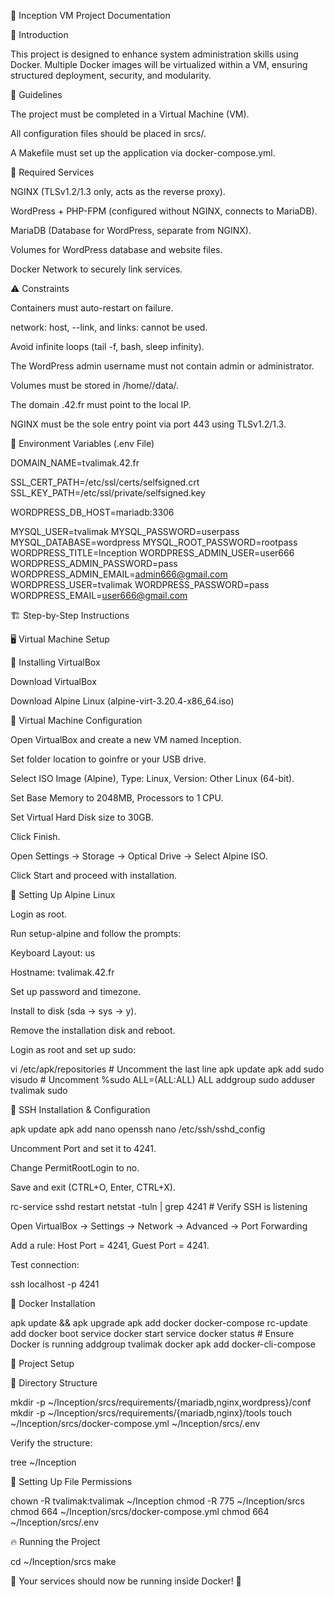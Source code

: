 🚀 Inception VM Project Documentation

📌 Introduction

This project is designed to enhance system administration skills using Docker. Multiple Docker images will be virtualized within a VM, ensuring structured deployment, security, and modularity.

📜 Guidelines

The project must be completed in a Virtual Machine (VM).

All configuration files should be placed in srcs/.

A Makefile must set up the application via docker-compose.yml.

🔧 Required Services

NGINX (TLSv1.2/1.3 only, acts as the reverse proxy).

WordPress + PHP-FPM (configured without NGINX, connects to MariaDB).

MariaDB (Database for WordPress, separate from NGINX).

Volumes for WordPress database and website files.

Docker Network to securely link services.

⚠️ Constraints

Containers must auto-restart on failure.

network: host, --link, and links: cannot be used.

Avoid infinite loops (tail -f, bash, sleep infinity).

The WordPress admin username must not contain admin or administrator.

Volumes must be stored in /home//data/.

The domain .42.fr must point to the local IP.

NGINX must be the sole entry point via port 443 using TLSv1.2/1.3.

🔑 Environment Variables (.env File)

DOMAIN_NAME=tvalimak.42.fr

SSL_CERT_PATH=/etc/ssl/certs/selfsigned.crt
SSL_KEY_PATH=/etc/ssl/private/selfsigned.key

WORDPRESS_DB_HOST=mariadb:3306

MYSQL_USER=tvalimak
MYSQL_PASSWORD=userpass
MYSQL_DATABASE=wordpress
MYSQL_ROOT_PASSWORD=rootpass
WORDPRESS_TITLE=Inception
WORDPRESS_ADMIN_USER=user666
WORDPRESS_ADMIN_PASSWORD=pass
WORDPRESS_ADMIN_EMAIL=admin666@gmail.com
WORDPRESS_USER=tvalimak
WORDPRESS_PASSWORD=pass
WORDPRESS_EMAIL=user666@gmail.com

🏗 Step-by-Step Instructions

🖥 Virtual Machine Setup

🔹 Installing VirtualBox

Download VirtualBox

Download Alpine Linux (alpine-virt-3.20.4-x86_64.iso)

🔹 Virtual Machine Configuration

Open VirtualBox and create a new VM named Inception.

Set folder location to goinfre or your USB drive.

Select ISO Image (Alpine), Type: Linux, Version: Other Linux (64-bit).

Set Base Memory to 2048MB, Processors to 1 CPU.

Set Virtual Hard Disk size to 30GB.

Click Finish.

Open Settings → Storage → Optical Drive → Select Alpine ISO.

Click Start and proceed with installation.

🔹 Setting Up Alpine Linux

Login as root.

Run setup-alpine and follow the prompts:

Keyboard Layout: us

Hostname: tvalimak.42.fr

Set up password and timezone.

Install to disk (sda → sys → y).

Remove the installation disk and reboot.

Login as root and set up sudo:

vi /etc/apk/repositories  # Uncomment the last line
apk update
apk add sudo
visudo  # Uncomment %sudo ALL=(ALL:ALL) ALL
addgroup sudo
adduser tvalimak sudo

🔐 SSH Installation & Configuration

apk update
apk add nano openssh
nano /etc/ssh/sshd_config

Uncomment Port and set it to 4241.

Change PermitRootLogin to no.

Save and exit (CTRL+O, Enter, CTRL+X).

rc-service sshd restart
netstat -tuln | grep 4241  # Verify SSH is listening

Open VirtualBox → Settings → Network → Advanced → Port Forwarding

Add a rule: Host Port = 4241, Guest Port = 4241.

Test connection:

ssh localhost -p 4241

🐳 Docker Installation

apk update && apk upgrade
apk add docker docker-compose
rc-update add docker boot
service docker start
service docker status  # Ensure Docker is running
addgroup tvalimak docker
apk add docker-cli-compose

📂 Project Setup

📌 Directory Structure

mkdir -p ~/Inception/srcs/requirements/{mariadb,nginx,wordpress}/conf
mkdir -p ~/Inception/srcs/requirements/{mariadb,nginx}/tools
touch ~/Inception/srcs/docker-compose.yml ~/Inception/srcs/.env

Verify the structure:

tree ~/Inception

🔑 Setting Up File Permissions

chown -R tvalimak:tvalimak ~/Inception
chmod -R 775 ~/Inception/srcs
chmod 664 ~/Inception/srcs/docker-compose.yml
chmod 664 ~/Inception/srcs/.env

🔥 Running the Project

cd ~/Inception/srcs
make

🚀 Your services should now be running inside Docker! 🎉
